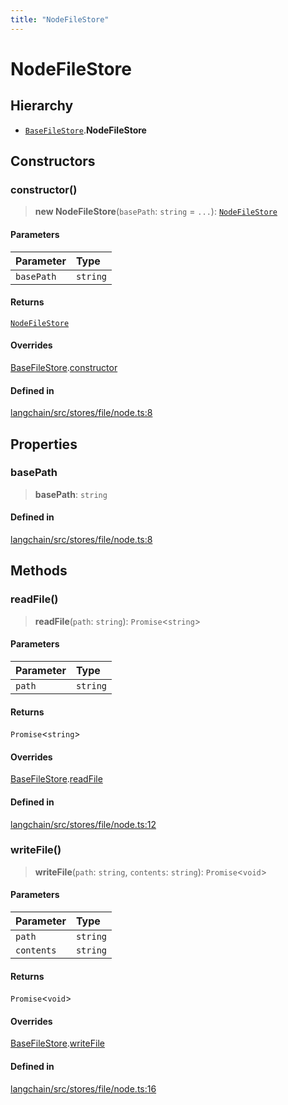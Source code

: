 ```yaml
---
title: "NodeFileStore"
---
```


# NodeFileStore

## Hierarchy

- [`BaseFileStore`](../../schema/classes/BaseFileStore.md).**NodeFileStore**

## Constructors

### constructor()

> **new NodeFileStore**(`basePath`: `string` = `...`): [`NodeFileStore`](NodeFileStore.md)

#### Parameters

| Parameter  | Type     |
| :--------- | :------- |
| `basePath` | `string` |

#### Returns

[`NodeFileStore`](NodeFileStore.md)

#### Overrides

[BaseFileStore](../../schema/classes/BaseFileStore.md).[constructor](../../schema/classes/BaseFileStore.md#constructor)

#### Defined in

[langchain/src/stores/file/node.ts:8](https://github.com/hwchase17/langchainjs/blob/ddf2996/langchain/src/stores/file/node.ts#L8)

## Properties

### basePath

> **basePath**: `string`

#### Defined in

[langchain/src/stores/file/node.ts:8](https://github.com/hwchase17/langchainjs/blob/ddf2996/langchain/src/stores/file/node.ts#L8)

## Methods

### readFile()

> **readFile**(`path`: `string`): `Promise`<`string`\>

#### Parameters

| Parameter | Type     |
| :-------- | :------- |
| `path`    | `string` |

#### Returns

`Promise`<`string`\>

#### Overrides

[BaseFileStore](../../schema/classes/BaseFileStore.md).[readFile](../../schema/classes/BaseFileStore.md#readfile)

#### Defined in

[langchain/src/stores/file/node.ts:12](https://github.com/hwchase17/langchainjs/blob/ddf2996/langchain/src/stores/file/node.ts#L12)

### writeFile()

> **writeFile**(`path`: `string`, `contents`: `string`): `Promise`<`void`\>

#### Parameters

| Parameter  | Type     |
| :--------- | :------- |
| `path`     | `string` |
| `contents` | `string` |

#### Returns

`Promise`<`void`\>

#### Overrides

[BaseFileStore](../../schema/classes/BaseFileStore.md).[writeFile](../../schema/classes/BaseFileStore.md#writefile)

#### Defined in

[langchain/src/stores/file/node.ts:16](https://github.com/hwchase17/langchainjs/blob/ddf2996/langchain/src/stores/file/node.ts#L16)

